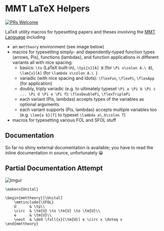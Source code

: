 # MMT LaTeX Helpers

[![PRs Welcome](https://img.shields.io/badge/PRs-welcome-brightgreen.svg?style=flat-square)](http://makeapullrequest.com)

LaTeX utility macros for typesetting papers and theses involving the [MMT Language](https://uniformal.github.io/) including

- an `mmttheory` environment (see image below)
- macros for typesetting simply- and dependently-typed function types (arrows, Pis), functions (lambdas), and function applications in different variants all with nice spacing:
  - basics: `\to` (LaTeX built-in), `\tpi{x}[A] B` (for `\Pi x\colon A.\ B`), `\lam{x}[A]` (for `\lambda x\colon A.\ `)
  - variadic (with nice spacing and ldots): `\flexFun`, `\flexPi`, `\flexApp` (for application)
  - doubly, triply variadic (e.g. to ultimately typeset `\Pi a \Pi b \Pi c ... \Pi d \Pi e \Pi f`): `\flexDoublePi`, `\flexTriplePi`
  - each variant (Pis, lambdas) accepts types of the variables as optional arguments
  - each variant supports (Pis, lambdas) accepts multiple variables too (e.g. `\lam{a b}[T]` to typeset `\lambda a\,b\colon T`)
- macros for typesetting various FOL and SFOL stuff

## Documentation

So far no shiny external documentation is available; you have to read the inline documentation in source, unfortunately 😀

## Partial Documentation Attempt

![Imgur](https://imgur.com/gpokLNm.png)

```
\makecn{Unital}

\begin{mmttheory}[\Unital]
    \mmtinclude{\SFOL}
    U      & \tp\\
    \circ  & \tm{U} \to \tm{U} \to \tm{U}\\
    e      & \tm{U}\\
    \neut  & \ded \fall{x}[\tm{U}] e \circ x \doteq x
\end{mmttheory}
```
